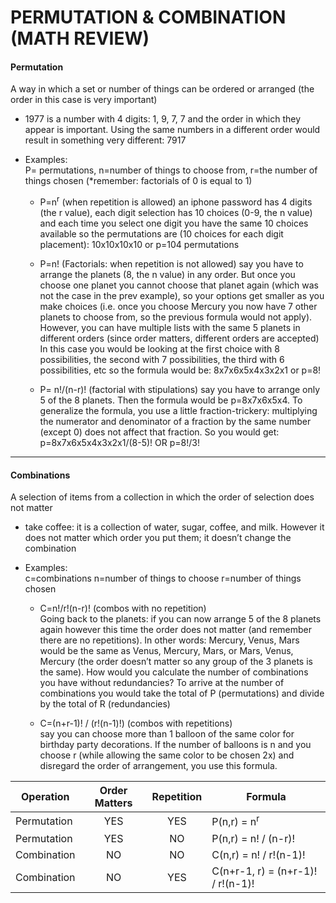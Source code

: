 # PERMUTATION & COMBINATION (MATH REVIEW)

#### Permutation 

A way in which a set or number of things can be ordered or arranged (the order in this case is very important) 

* 1977 is a number with 4 digits: 1, 9, 7, 7 and the order in which they appear is important. Using the same numbers in a different order would result in something very different: 7917 

* Examples: <br>
P= permutations, n=number of things to choose from, r=the number of things chosen (*remember: factorials of 0 is equal to 1) 

    * P=n<sup>r</sup> (when repetition is allowed) an iphone password has 4 digits (the r value), each digit selection has 10 choices (0-9, the n value) and each time you select one digit you have the same 10 choices available so the permutations are (10 choices for each digit placement): 10x10x10x10 or p=104 permutations 

    * P=n! (Factorials: when repetition is not allowed) say you have to arrange the planets (8, the n value) in any order. But once you choose one planet you cannot choose that planet again (which was not the case in the prev example), so your options get smaller as you make choices (i.e. once you choose Mercury you now have 7 other planets to choose from, so the previous formula would not apply). However, you can have multiple lists with the same 5 planets in different orders (since order matters, different orders are accepted) In this case you would be looking at the first choice with 8 possibilities, the second with 7 possibilities, the third with 6 possibilities, etc so the formula would be: 8x7x6x5x4x3x2x1 or p=8! 

    * P= n!/(n-r)! (factorial with stipulations) say you have to arrange only 5 of the 8 planets. Then the formula would be p=8x7x6x5x4. To generalize the formula, you use a little fraction-trickery: multiplying the numerator and denominator of a fraction by the same number (except 0) does not affect that fraction. So you would get: p=8x7x6x5x4x3x2x1/(8-5)! OR p=8!/3! 

<hr>

#### Combinations 

A selection of items from a collection in which the order of selection does not matter 

* take coffee: it is a collection of water, sugar, coffee, and milk. However it does not matter which order you put them; it doesn’t change the combination  

* Examples: <br>
c=combinations n=number of things to choose r=number of things chosen 

    * C=n!/r!(n-r)!  (combos with no repetition) <br>
     Going back to the planets: if you can now arrange 5 of the 8 planets again however this time the order does not matter (and remember there are no repetitions). In other words: Mercury, Venus, Mars would be the same as Venus, Mercury, Mars, or Mars, Venus, Mercury (the order doesn’t matter so any group of the 3 planets is the same). How would you calculate the number of combinations you have without redundancies? To arrive at the number of combinations you would take the total of P (permutations) and divide by the total of R (redundancies) 

    * C=(n+r-1)! / (r!(n-1)!)  (combos with repetitions) <br>
    say you can choose more than 1 balloon of the same color for birthday party decorations. If the number of balloons is n and you choose r (while allowing the same color to be chosen 2x) and disregard the order of arrangement, you use this formula. 

| Operation   | Order Matters | Repetition | Formula                           |
|-------------|:-------------:|:----------:|-----------------------------------|
| Permutation |      YES      |    YES     | P(n,r) = n<sup>r</sup>            |
| Permutation |      YES      |     NO     | P(n,r) = n! / (n-r)!              |
| Combination |      NO       |     NO     | C(n,r) = n! / r!(n-1)!            |
| Combination |      NO       |    YES     | C(n+r-1, r) = (n+r-1)! / r!(n-1)! |

 